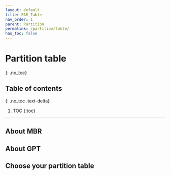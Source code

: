 ```yaml
---
layout: default
title: PAR_Table
nav_order: 1
parent: Partition
permalink: /partition/table/
has_toc: false
---
```


# Partition table
{: .no_toc}

## Table of contents
{: .no_toc .text-delta}

1. TOC
{:toc}

---

## About MBR

## About GPT

## Choose your partition table
